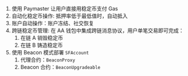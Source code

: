 1. 使用 ​​Paymaster​​ 让用户直接用稳定币支付 Gas
1. ​自动化稳定币操作​: 抵押率低于最低值时，自动抵入
1. 账户自动操作：账户冻结、社交恢复
1. 跨链稳定币管理​: 在 AA 钱包中集成 ​​跨链消息协议，用户单笔交易即可完成：
   1. 在链 A 销毁稳定币
   1. 在链 B 铸造稳定币
1. 使用 Beacon 模式部署 `SFAccount`
   1. 代理合约：`BeaconProxy`
   1. Beacon 合约：`BeaconUpgradeable`